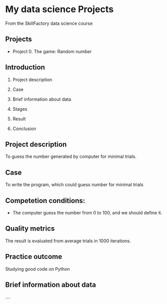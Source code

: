 # My data science Projects

From the SkillFactory data science course

## Projects

* Project 0. The game: Random number
## Introduction
1. Project description

2. Case

3. Brief information about data

4. Stages

5. Result

6. Conclusion

## Project description
To guess the number generated by computer for minimal trials.

## Case
To write the program, which could guess number for minimal trials

## Competetion conditions:
- The computer guess the number from 0 to 100, and we should define it.

## Quality metrics
The result is evaluated from average trials in 1000 iterations.

## Practice outcome
Studying good code on Python

## Brief information about data
....

